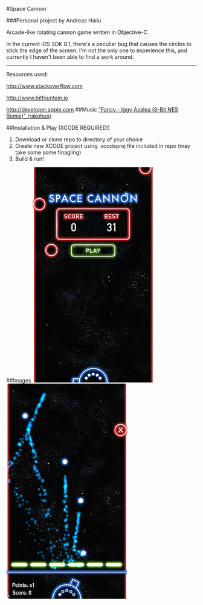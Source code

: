 #Space Cannon

###Personal project by Andreas Hailu

Arcade-like rotating cannon game written in Objective-C

In the current iOS SDK 8.1, there's a peculiar bug that causes the circles to stick the edge of the screen. I'm not the only one to experience this, and currently I haven't been able to find a work around.
***

Resources used: 

http://www.stackoverflow.com

http://www.bitfountain.io

http://developer.apple.com
##Music
["Fancy - Iggy Azalea (8-Bit NES Remix)" (rakohus)](https://www.youtube.com/user/rakohus?spfreload=10)

##Installation & Play (XCODE REQUIRED!)
1. Download or clone repo to directory of your choice
2. Create new XCODE project using .xcodeproj file included in repo (may take some some finagling)
3. Build & run!

##Images
![Preview #1](https://raw.githubusercontent.com/hailuand/sc/master/image1.png?token=AGVq5gizWRoAROJ2qcTZYYC71iSz7rssks5Ug5ekwA%3D%3D)   ![Preview #2](https://raw.githubusercontent.com/hailuand/sc/master/image2.png?token=AGVq5q_gI9dcalJykguoyIoDh3KtynnTks5Ug5fUwA%3D%3D)
